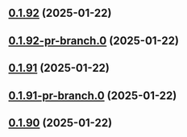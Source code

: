 ## [0.1.92](https://github.com/latha-414/AWS-CICD-web-app/compare/v0.1.92-pr-branch.0...v0.1.92) (2025-01-22)



## [0.1.92-pr-branch.0](https://github.com/latha-414/AWS-CICD-web-app/compare/v0.1.91...v0.1.92-pr-branch.0) (2025-01-22)



## [0.1.91](https://github.com/latha-414/AWS-CICD-web-app/compare/v0.1.91-pr-branch.0...v0.1.91) (2025-01-22)



## [0.1.91-pr-branch.0](https://github.com/latha-414/AWS-CICD-web-app/compare/v0.1.90...v0.1.91-pr-branch.0) (2025-01-22)



## [0.1.90](https://github.com/latha-414/AWS-CICD-web-app/compare/v0.1.90-pr-branch.0...v0.1.90) (2025-01-22)



